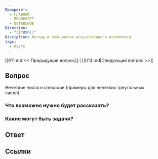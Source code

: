 ```yaml
---
Приоритет:
  - ГЛАВНЫЙ
  - ПРИОРИТЕТ
  - ОСТАЛЬНОЕ
Direction:
  - "[[ТИИП]]" 
Discipline: Методы и технологии искусственного интеллекта 
tags:
  - пусто
---
```

[[011.md|<< Предыдущий вопрос]] | [[013.md|Следующий вопрос >>]]
## Вопрос

Нечеткие числа и операции (примеры для нечетких треугольных чисел).

### Что возможно нужно будет рассказать?

### Какие могут быть задачи?

## Ответ

## Ссылки
